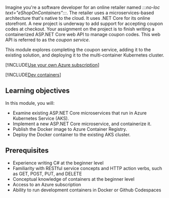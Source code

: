 Imagine you're a software developer for an online retailer named *:::no-loc text="eShopOnContainers":::*. The retailer uses a microservices-based architecture that's native to the cloud. It uses .NET Core for its online storefront. A new project is underway to add support for accepting coupon codes at checkout. Your assignment on the project is to finish writing a containerized ASP.NET Core web API to manage coupon codes. This web API is referred to as the *coupon service*.

This module explores completing the coupon service, adding it to the existing solution, and deploying it to the multi-container Kubernetes cluster.

[!INCLUDE[Use your own Azure subscription](../../includes/microservices/your-own-az-subscription.md)]

[!INCLUDE[Dev containers](../../includes/dev-containers/required.md.md)]

## Learning objectives

In this module, you will:

* Examine existing ASP.NET Core microservices that run in Azure Kubernetes Service (AKS).
* Implement a new ASP.NET Core microservice, and containerize it.
* Publish the Docker image to Azure Container Registry.
* Deploy the Docker container to the existing AKS cluster.

## Prerequisites

* Experience writing C# at the beginner level
* Familiarity with RESTful service concepts and HTTP action verbs, such as GET, POST, PUT, and DELETE
* Conceptual knowledge of containers at the beginner level
* Access to an Azure subscription
* Ability to run development containers in Docker or Github Codespaces